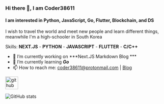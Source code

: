 ### Hi there 👋, I am Coder38611
#### I am interested in Python, JavaScript, Go, Flutter, Blockchain, and DS
I wish to travel the world and meet new people and learn different things, meanwhile I'm a high-schooler in South Korea

Skills: **NEXT.JS** - **PYTHON** - **JAVASCRIPT** - **FLUTTER** - **C/C++**

- 🔭 I’m currently working on ***Next.JS Markdown Blog ***
- 🌱 I’m currently learning ***Go*** 
- 📫 How to reach me: coder38611@protonmail.com | [Blog](https://coder38611.tistory.com)


[<img src='https://cdn.jsdelivr.net/npm/simple-icons@3.0.1/icons/github.svg' alt='github' height='40'>](https://github.com/coder38611)

![GitHub stats](https://github-readme-stats.vercel.app/api?username=coder38611&show_icons=true)  
